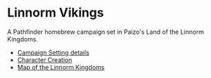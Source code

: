 # Linnorm Vikings
A Pathfinder homebrew campaign set in Paizo's Land of the Linnorm Kingdoms.

- [Campaign Setting details](CampaignSetting.md)
- [Character Creation](CharacterCreation.md)
- [Map of the Linnorm Kingdoms](https://raw.githubusercontent.com/mkava/PFLinnormVikings/master/Resources/LandOfTheLinnormKings.png)